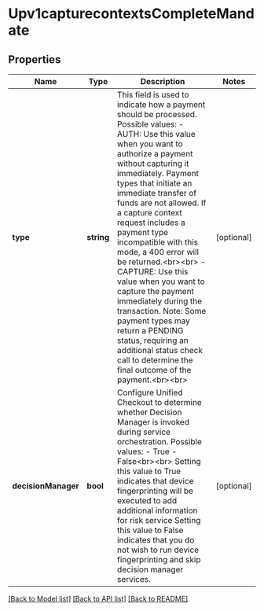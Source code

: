 # Upv1capturecontextsCompleteMandate

## Properties
Name | Type | Description | Notes
------------ | ------------- | ------------- | -------------
**type** | **string** | This field is used to indicate how a payment should be processed.  Possible values: - AUTH: Use this value when you want to authorize a payment without capturing it immediately.  Payment types that initiate an immediate transfer of funds are not allowed.  If a capture context request includes a payment type incompatible with this mode, a 400 error will be returned.&lt;br&gt;&lt;br&gt;   - CAPTURE: Use this value when you want to capture the payment immediately during the transaction.  Note: Some payment types may return a PENDING status, requiring an additional status check call to determine the final outcome of the payment.&lt;br&gt;&lt;br&gt; | [optional] 
**decisionManager** | **bool** | Configure Unified Checkout to determine whether Decision Manager is invoked during service orchestration.  Possible values:  - True  - False&lt;br&gt;&lt;br&gt;  Setting this value to True indicates that device fingerprinting will be executed to add additional information for risk service Setting this value to False indicates that you do not wish to run device fingerprinting and skip decision manager services. | [optional] 

[[Back to Model list]](../README.md#documentation-for-models) [[Back to API list]](../README.md#documentation-for-api-endpoints) [[Back to README]](../README.md)



